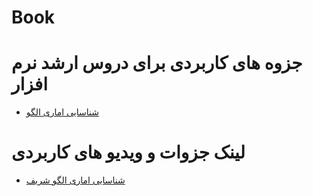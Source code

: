 # Book
# جزوه های کاربردی برای دروس ارشد نرم افزار

* [شناسایی اماری الگو](https://github.com/mirshahbazi/Book/tree/main/pattern%20recognition/Pattern_Recognition_Reza_Ghaderi_Farsi/Pattern_Recognition_Reza_Ghaderi_Farsi)


# لینک جزوات و ویدیو های کاربردی 
* [شناسایی اماری الگو شریف](https://github.com/mirshahbazi/Book/tree/main/pattern%20recognition/%D8%B4%D9%86%D8%A7%D8%B3%D8%A7%DB%8C%DB%8C%20%D8%A2%D9%85%D8%A7%D8%B1%DB%8C%20%D8%A7%D9%84%DA%AF%D9%88%20%D8%B4%D9%87%DB%8C%D8%AF%20%D8%A8%D9%87%D8%B4%D8%AA%DB%8C)
